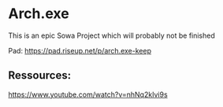 # Arch.exe

This is an epic Sowa Project which will probably not be finished

Pad: https://pad.riseup.net/p/arch.exe-keep

## Ressources: <br>
https://www.youtube.com/watch?v=nhNq2kIvi9s <br>
